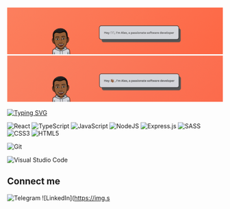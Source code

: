 ![header](https://raw.githubusercontent.com/AlexTsimba/AlexTsimba/main/header.png)
![header](https://github.com/AlexTsimba/AlexTsimba/blob/main/Header2.png)

[![Typing SVG](https://readme-typing-svg.demolab.com?font=Fira+Code&pause=1000&color=D7F2FF&repeat=false&width=600&lines=Front-end+developer+from+Ukraine;Addicted+to+create+eye-catching+interfaces;Always+up+for+challenging+tasks)](https://git.io/typing-svg)


![React](https://img.shields.io/badge/react-%2320232a.svg?style=for-the-badge&logo=react&logoColor=%2361DAFB)
![TypeScript](https://img.shields.io/badge/typescript-%23007ACC.svg?style=for-the-badge&logo=typescript&logoColor=white)
![JavaScript](https://img.shields.io/badge/javascript-%23323330.svg?style=for-the-badge&logo=javascript&logoColor=%23F7DF1E)
![NodeJS](https://img.shields.io/badge/node.js-6DA55F?style=for-the-badge&logo=node.js&logoColor=white)
![Express.js](https://img.shields.io/badge/express.js-%23404d59.svg?style=for-the-badge&logo=express&logoColor=%2361DAFB)
![SASS](https://img.shields.io/badge/SASS-hotpink.svg?style=for-the-badge&logo=SASS&logoColor=white)
![CSS3](https://img.shields.io/badge/css3-%231572B6.svg?style=for-the-badge&logo=css3&logoColor=white)
![HTML5](https://img.shields.io/badge/html5-%23E34F26.svg?style=for-the-badge&logo=html5&logoColor=white)

![Git](https://img.shields.io/badge/git-%23F05033.svg?style=for-the-badge&logo=git&logoColor=white)

![Visual Studio Code](https://img.shields.io/badge/Visual%20Studio%20Code-0078d7.svg?style=for-the-badge&logo=visual-studio-code&logoColor=white)


## Connect me
![Telegram](https://img.shields.io/badge/Telegram-2CA5E0?style=for-the-badge&logo=telegram&logoColor=white)
![LinkedIn](https://img.s
